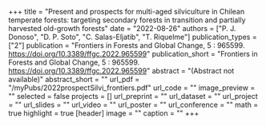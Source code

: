 +++
title = "Present and prospects for multi-aged silviculture in Chilean temperate forests: targeting secondary forests in transition and partially harvested old-growth forests"
date = "2022-08-26"
authors = ["P. J. Donoso", "D. P. Soto", "C. Salas-Eljatib", "T. Riquelme"]
publication_types = ["2"]
publication = "Frontiers in Forests and Global Change, 5 : 965599. https://doi.org/10.3389/ffgc.2022.965599"
publication_short = "Frontiers in Forests and Global Change, 5 : 965599. https://doi.org/10.3389/ffgc.2022.965599"
abstract = "(Abstract not available)"
abstract_short = ""
url_pdf = "/myPubs/2022prospectSilvi_frontiers.pdf"
url_code = ""
image_preview = ""
selected = false
projects = []
url_preprint = ""
url_dataset = ""
url_project = ""
url_slides = ""
url_video = ""
url_poster = ""
url_conference = ""
math = true
highlight = true
[header]
image = ""
caption = ""
+++
